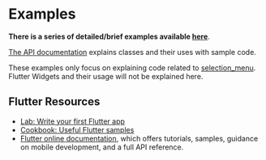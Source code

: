 # Examples

**There is a series of detailed/brief examples available 
[here](https://github.com/HussainTaj-W/flutter-package-selection_menu-example/tree/master/lib)**.

[The API documentation](https://pub.dev/documentation/selection_menu/latest/)
explains classes and their uses with sample code.

These examples only focus on explaining code related to [selection_menu](https://github.com/HussainTaj-W/flutter-package-selection_menu). 
Flutter Widgets and their usage will not be explained here.

## Flutter Resources

- [Lab: Write your first Flutter app](https://flutter.dev/docs/get-started/codelab)
- [Cookbook: Useful Flutter samples](https://flutter.dev/docs/cookbook)
- [Flutter online documentation](https://flutter.dev/docs), which offers 
  tutorials, samples, guidance on mobile development, and a full API 
  reference.